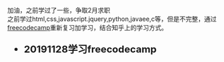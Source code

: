 <style>
  ul {
    font-size: 22px;
  }
</style>
加油，之前学过了一些，争取2月求职<br/>
之前学过html,css,javascript.jquery,python,javaee,c等，但是不完整，通过<a href="https://www.freecodecamp.cn/akayidesu">freecodecamp</a>重新复习加学习，结合知乎上的学习方式。</br>
<ul>
        <li><b>20191128学习freecodecamp</b></li>
</ul>
